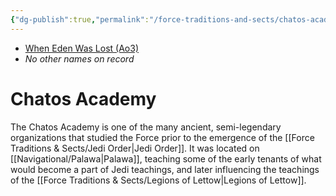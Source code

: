 ```yaml
---
{"dg-publish":true,"permalink":"/force-traditions-and-sects/chatos-academy/","tags":["faction"]}
---
```


- [When Eden Was Lost (Ao3)](https://archiveofourown.org/works/19334440/chapters/45992584)
- *No other names on record*
# Chatos Academy

The Chatos Academy is one of the many ancient, semi-legendary organizations that studied the Force prior to the emergence of the [[Force Traditions & Sects/Jedi Order\|Jedi Order]]. It was located on [[Navigational/Palawa\|Palawa]], teaching some of the early tenants of what would become a part of Jedi teachings, and later influencing the teachings of the [[Force Traditions & Sects/Legions of Lettow\|Legions of Lettow]].


